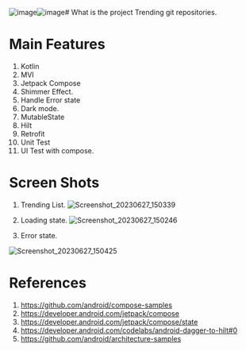 ![image](https://github.com/elesdody5/TrendingGitRepositories/assets/37310898/ad0b108c-6f7c-4da7-9c45-d45900282148)![image](https://github.com/elesdody5/TrendingGitRepositories/assets/37310898/4f4090f8-c588-473a-afa3-bbe1983b07f1)# What is the project
Trending git repositories.

# Main Features
1. Kotlin
2. MVI
3. Jetpack Compose
4. Shimmer Effect.
5. Handle Error state
6. Dark mode.
7. MutableState
8. Hilt
9. Retrofit
10. Unit Test
11. UI Test with compose.

# Screen Shots
1. Trending List.
   ![Screenshot_20230627_150339](https://github.com/elesdody5/TrendingGitRepositories/assets/37310898/779dac7e-90a6-4344-984c-3b511d0f5e39)

   
2. Loading state.
![Screenshot_20230627_150246](https://github.com/elesdody5/TrendingGitRepositories/assets/37310898/006dd6f5-beb8-458c-b9a9-824672ac6d7a)

3. Error state.
   
![Screenshot_20230627_150425](https://github.com/elesdody5/TrendingGitRepositories/assets/37310898/818554df-b73e-421f-8056-27d2b9fc7438)





# References
1. https://github.com/android/compose-samples
1. https://developer.android.com/jetpack/compose
1. https://developer.android.com/jetpack/compose/state
2. https://developer.android.com/codelabs/android-dagger-to-hilt#0
3. https://github.com/android/architecture-samples

